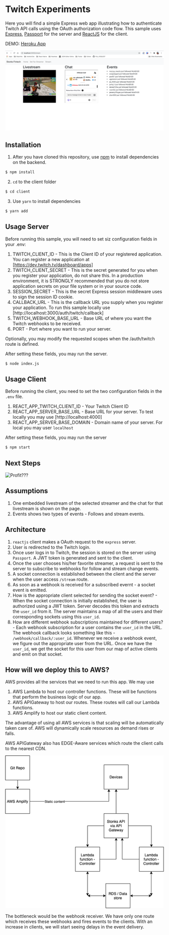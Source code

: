# Twitch Experiments
Here you will find a simple Express web app illustrating how to authenticate Twitch API calls using the OAuth authorization code flow.  This sample uses [Express](http://expressjs.com/), [Passport](http://passportjs.org/) for the server and [ReactJS](https://reactjs.org/) for the client.

DEMO: [Heroku App](https://sleepy-plains-09747.herokuapp.com)

![Screenshot](images/screenshot.png)

## Installation
1. After you have cloned this repository, use [npm](https://www.npmjs.com/) to install dependencies on the backend.

```sh
$ npm install
```
2. `cd` to the client folder
```sh
$ cd client
```
3. Use `yarn` to install dependencies
```sh
$ yarn add
```

## Usage Server
Before running this sample, you will need to set siz configuration fields in your .env:

1. TWITCH_CLIENT_ID - This is the Client ID of your registered application.  You can register a new application at [https://dev.twitch.tv/dashboard/apps]
2. TWITCH_CLIENT_SECRET - This is the secret generated for you when you register your application, do not share this. In a production environment, it is STRONGLY recommended that you do not store application secrets on your file system or in your source code.
3. SESSION_SECRET -  This is the secret Express session middleware uses to sign the session ID cookie.
4. CALLBACK_URL - This is the callback URL you supply when you register your application.  To run this sample locally use [http://localhost:3000/auth/twitch/callback]
5. TWITCH_WEBHOOK_BASE_URL - Base URL of where you want the Twitch webhooks to be received.
6. PORT - Port where you want to run your server.

Optionally, you may modify the requested scopes when the /auth/twitch route is defined.

After setting these fields, you may run the server.

```sh
$ node index.js
```

## Usage Client
Before running the client, you need to set the two configuration fields in the `.env` file. 

1. REACT_APP_TWITCH_CLIENT_ID - Your Twitch Client ID
2. REACT_APP_SERVER_BASE_URL - Base URL for your server. To test locally you may use [http://localhost:4000]
3. REACT_APP_SERVER_BASE_DOMAIN - Domain name of your server. For local you may user `localhost`


After setting these fields, you may run the server

```sh
$ npm start
```

## Next Steps
![Profit???](https://i.ytimg.com/vi/if-2M3K1tqk/hqdefault.jpg)


## Assumptions

1. One embedded livestream of the selected streamer and the chat for that livestream is shown on the page.
2. Events shows two types of events - Follows and stream events. 


## Architecture
1. `reactjs` client makes a OAuth request to the `express` server. 
2. User is redirected to the Twitch login.
3. Once user logs in to Twitch, the session is stored on the server using `Passport`. A JWT token is generated and sent to the client. 
4. Once the user chooses his/her favorite streamer, a request is sent to the server to subscribe to webhooks for follow and stream change events. 
5. A socket connection is established between the client and the server when the user access `/stream` route. 
6. As soon as a webhook is received for a subscribed evernt - a socket event is emitted.
7. How is the appropriate client selected for sending the socket event? - When the socket connection is initially established, the user is authorized using a JWT token. Server decodes this token and extracts the `user_id` from it. The server maintains a map of all the users and their corresponding sockets using this `user_id`. 
8. How are different webhook subscriptions maintained for different users? - Each webhook subscription for a user contains the `user_id` in the URL. The webhook callback looks something like this - `/webhook/callback/:user_id`. Whenever we receive a webhook event, we figure out the appropriate user from the URL. Once we have the `user_id`, we get the socket for this user from our map of active clients and emit on that socket. 


## How will we deploy this to AWS?

AWS provides all the services that we need to run this app. We may use 

1. AWS Lambda to host our controller functions. These will be functions that perform the business logic of our app.
2. AWS APIGateway to host our routes. These routes will call our Lambda functions. 
3. AWS Amplify to host our static client content.

The advantage of using all AWS services is that scaling will be automatically taken care of. AWS will dynamically scale resources as demand rises or falls. 

AWS APIGateway also has EDGE-Aware services which route the client calls to the nearest CDN. 

![Screenshot](images/AWS_flow.png)

The bottleneck would be the webhook receiver. We have only one route which receives these webhooks and fires events to the clients. With an increase in clients, we will start seeing delays in the event delivery. 